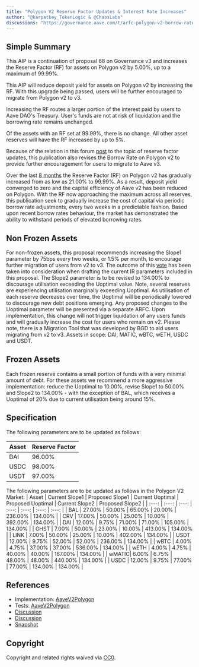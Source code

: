 ```yaml
---
title: "Polygon V2 Reserve Factor Updates & Interest Rate Increases"
author: "@karpatkey_TokenLogic & @ChaosLabs"
discussions: "https://governance.aave.com/t/arfc-polygon-v2-borrow-rate-adjustments/1725"
---
```


## Simple Summary

This AIP is a continuation of proposal 68 on Governance v3 and increases the Reserve Factor (RF) for assets on Polygon v2 by 5.00%, up to a maximum of 99.99%.

This AIP will reduce deposit yield for assets on Polygon v2 by increasing the RF. With this upgrade being passed, users will be further encouraged to migrate from Polygon v2 to v3.

Increasing the RF routes a larger portion of the interest paid by users to Aave DAO's Treasury. User's funds are not at risk of liquidation and the borrowing rate remains unchanged.

Of the assets with an RF set at 99.99%, there is no change. All other asset reserves will have the RF increased by up to 5%.

Because of the relation in this forum [post](https://governance.aave.com/t/arfc-polygon-v2-borrow-rate-adjustments/17252) to the topic of reserve factor updates, this publication also revises the Borrow Rate on Polygon v2 to provide further encouragement for users to migrate to Aave v3.

Over the last [8 months](https://governance-v2.aave.com/governance/proposal/284/) the Reserve Factor (RF) on Polygon v2 has gradually increased from as low as 21.00% to 99.99%. As a result, deposit yield converged to zero and the capital efficiency of Aave v2 has been reduced on Polygon.
With the RF now approaching the maximum across all reserves, this publication seek to gradually increase the cost of capital via periodic borrow rate adjustments, every two weeks in a predictable fashion.
Based upon recent borrow rates behaviour, the market has demonstrated the ability to withstand periods of elevated borrowing rates.

## Non Frozen Assets

For non-frozen assets, this proposal recommends increasing the Slope1 parameter by 75bps every two weeks, or 1.5% per month, to encourage further migration of users from v2 to v3. The outcome of this [vote](https://snapshot.org/#/aave.eth/proposal/0xe2dd228640c3cad93f5418c40c4b5743b3c6c85aa0aae9eee53cbdbca2ed5c2d) has been taken into consideration when drafting the current IR parameters included in this proposal.
The Slope2 parameter is to be revised to 134.00% to discourage utilisation exceeding the Uoptimal value. Note, several reserves are experiencing utilisation marginally exceeding Uoptimal.
As utilisation of each reserve decreases over time, the Uoptimal will be periodically lowered to discourage new debt positions emerging. Any proposed changes to the Uoptimal parameter will be presented via a separate ARFC.
Upon implementation, this change will not trigger liquidation of any users funds and will gradually increase the cost for users who remain on v2. Please note, there is a Migration Tool that was developed by BGD to aid users migrating from v2 to v3.
Assets in scope: DAI, MATIC, wBTC, wETH, USDC and USDT.

## Frozen Assets

Each frozen reserve contains a small portion of funds with a very minimal amount of debt. For these assets we recommend a more aggressive implementation: reduce the Uoptimal to 10.00%, revise Slope1 to 50.00% and Slope2 to 134.00% - with the exception of BAL, which receives a Uoptimal of 20% due to current utilisation being around 15%.

## Specification

The following parameters are to be updated as follows:

| Asset | Reserve Factor |
| ----- | -------------- |
| DAI   | 96.00%         |
| USDC  | 98.00%         |
| USDT  | 97.00%         |

The following parameters are to be updated as follows in the Polygon V2 Market:
| Asset | Current Slope1 | Proposed Slope1 | Current Uoptimal | Proposed Uoptimal | Current Slope2 | Proposed Slope2 |
| :---: | :---: | :---: | :---: | :---: | :---: | :---: |
| BAL | 27.00% | 50.00% | 65.00% | 20.00% | 236.00% | 134.00% |
| CRV | 17.00% | 50.00% | 25.00% | 10.00% | 392.00% | 134.00% |
| DAI | 12.00% | 9.75% | 71.00% | 71.00% | 105.00% | 134.00% |
| GHST | 7.00% | 50.00% | 23.00% | 10.00% | 413.00% | 134.00% |
| LINK | 7.00% | 50.00% | 25.00% | 10.00% | 402.00% | 134.00% |
| USDT | 12.00% | 9.75% | 52.00% | 52.00% | 236.00% | 134.00% |
| wBTC | 4.00% | 4.75% | 37.00% | 37.00% | 536.00% | 134.00% |
| wETH | 4.00% | 4.75% | 40.00% | 40.00% | 167.00% | 134.00% |
| wMATIC| 6.00% | 6.75% | 48.00% | 48.00% | 440.00% | 134.00% |
| USDC | 12.00% | 9.75% | 77.00% | 77.00% | 134.00% | 134.00% |

## References

- Implementation: [AaveV2Polygon](https://github.com/bgd-labs/aave-proposals-v3/blob/main/src/20240412_AaveV2Polygon_ReserveFactorAndBorrowRateUpdates/AaveV2Polygon_ReserveFactorAndBorrowRateUpdates_20240412.sol)
- Tests: [AaveV2Polygon](https://github.com/bgd-labs/aave-proposals-v3/blob/main/src/20240412_AaveV2Polygon_ReserveFactorAndBorrowRateUpdates/AaveV2Polygon_ReserveFactorAndBorrowRateUpdates_20240412.t.sol)
- [Discussion](https://governance.aave.com/t/arfc-reserve-factor-updates-polygon-aave-v2/13937/22)
- [Discussion](https://governance.aave.com/t/arfc-polygon-v2-borrow-rate-adjustments/17252)
- [Snapshot](https://snapshot.org/#/aave.eth/proposal/0x95643085ee16eb0eaa4110a9f0ea8223009f9521e596e1a958303705a5001363)

## Copyright

Copyright and related rights waived via [CC0](https://creativecommons.org/publicdomain/zero/1.0/).
